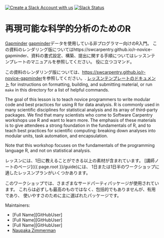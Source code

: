 [![Create a Slack Account with us](https://img.shields.io/badge/Create_Slack_Account-The_Carpentries-071159.svg)](https://swc-slack-invite.herokuapp.com/) 
 [![Slack Status](https://img.shields.io/badge/Slack_Channel-swc--r--gapminder-E01563.svg)](https://swcarpentry.slack.com/messages/C9Y0M3YKG) 

再現可能な科学的分析のためのR
======================================

[Gapminder] [gapminder]データを使用している非プログラマー向けのR入門。
この資料のレンダリング版についてはhttps://swcarpentry.github.io/r-novice-gapminder、資料の書式設定、構築、提出に関する手順についてはレッスンテンプレートのマニュアルを参照してください。 役に立つコマンド。


この資料のレンダリング版については、<https://swcarpentry.github.io/r-novice-gapminder>を参照してください。.
[レッスンテンプレートのドキュメント][lesson-example]
for instructions on formatting, building, and submitting material,
or run `make` in this directory for a list of helpful commands.

The goal of this lesson is to teach novice programmers to write modular code
and best practices for using R for data analysis. R is commonly used in many
scientific disciplines for statistical analysis and its array of third-party
packages. We find that many scientists who come to Software Carpentry workshops
use R and want to learn more. The emphasis of these materials is to give
attendees a strong foundation in the fundamentals of R, and to teach best
practices for scientific computing: breaking down analyses into modular units,
task automation, and encapsulation.

Note that this workshop focuses on the fundamentals of the programming
language R, and not on statistical analysis.

レッスンには、1日に教えることができる以上の素材が含まれています。
[講師ノートのページ]({{ page.root }}/guide)には、
1日または1日半のワークショップに適したレッスンプランがいくつかあります。

このワークショップでは、さまざまなサードパーティパッケージが使用されています。
これらは必ずしも最高のものではなく、包括的でもありませんが、有用であり、
使いやすさのために主に選ばれたパッケージです。

Maintainers:

* [Full Name][GitHubUser]
* [Full Name][GitHubUser]
* [Full Name][GitHubUser]
* [Naupaka Zimmerman][zimmerman_naupaka]

[gapminder]: http://www.gapminder.org/
[lesson-example]: https://carpentries.github.io/lesson-example
[mawdsley_david]: https://software-carpentry.org/team/#mawdsley_david
[oliver_jeffrey]: https://software-carpentry.org/team/#oliver_jeffrey
[wright_tom]: https://software-carpentry.org/team/#wright_thomas
[zimmerman_naupaka]: https://software-carpentry.org/team/#zimmerman_naupaka

